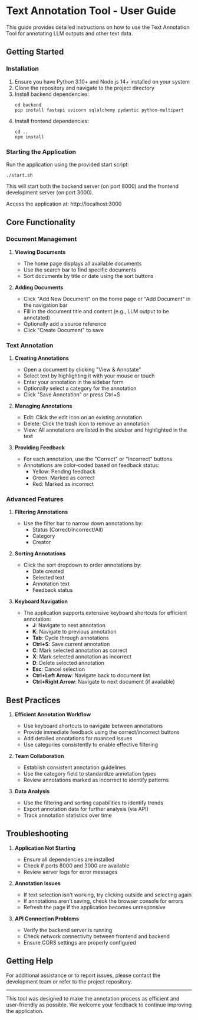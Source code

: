 # Text Annotation Tool - User Guide

This guide provides detailed instructions on how to use the Text Annotation Tool for annotating LLM outputs and other text data.

## Getting Started

### Installation

1. Ensure you have Python 3.10+ and Node.js 14+ installed on your system
2. Clone the repository and navigate to the project directory
3. Install backend dependencies:
   ```
   cd backend
   pip install fastapi uvicorn sqlalchemy pydantic python-multipart
   ```
4. Install frontend dependencies:
   ```
   cd ..
   npm install
   ```

### Starting the Application

Run the application using the provided start script:
```
./start.sh
```

This will start both the backend server (on port 8000) and the frontend development server (on port 3000).

Access the application at: http://localhost:3000

## Core Functionality

### Document Management

1. **Viewing Documents**
   - The home page displays all available documents
   - Use the search bar to find specific documents
   - Sort documents by title or date using the sort buttons

2. **Adding Documents**
   - Click "Add New Document" on the home page or "Add Document" in the navigation bar
   - Fill in the document title and content (e.g., LLM output to be annotated)
   - Optionally add a source reference
   - Click "Create Document" to save

### Text Annotation

1. **Creating Annotations**
   - Open a document by clicking "View & Annotate"
   - Select text by highlighting it with your mouse or touch
   - Enter your annotation in the sidebar form
   - Optionally select a category for the annotation
   - Click "Save Annotation" or press Ctrl+S

2. **Managing Annotations**
   - Edit: Click the edit icon on an existing annotation
   - Delete: Click the trash icon to remove an annotation
   - View: All annotations are listed in the sidebar and highlighted in the text

3. **Providing Feedback**
   - For each annotation, use the "Correct" or "Incorrect" buttons
   - Annotations are color-coded based on feedback status:
     - Yellow: Pending feedback
     - Green: Marked as correct
     - Red: Marked as incorrect

### Advanced Features

1. **Filtering Annotations**
   - Use the filter bar to narrow down annotations by:
     - Status (Correct/Incorrect/All)
     - Category
     - Creator

2. **Sorting Annotations**
   - Click the sort dropdown to order annotations by:
     - Date created
     - Selected text
     - Annotation text
     - Feedback status

3. **Keyboard Navigation**
   - The application supports extensive keyboard shortcuts for efficient annotation:
     - **J**: Navigate to next annotation
     - **K**: Navigate to previous annotation
     - **Tab**: Cycle through annotations
     - **Ctrl+S**: Save current annotation
     - **C**: Mark selected annotation as correct
     - **X**: Mark selected annotation as incorrect
     - **D**: Delete selected annotation
     - **Esc**: Cancel selection
     - **Ctrl+Left Arrow**: Navigate back to document list
     - **Ctrl+Right Arrow**: Navigate to next document (if available)

## Best Practices

1. **Efficient Annotation Workflow**
   - Use keyboard shortcuts to navigate between annotations
   - Provide immediate feedback using the correct/incorrect buttons
   - Add detailed annotations for nuanced issues
   - Use categories consistently to enable effective filtering

2. **Team Collaboration**
   - Establish consistent annotation guidelines
   - Use the category field to standardize annotation types
   - Review annotations marked as incorrect to identify patterns

3. **Data Analysis**
   - Use the filtering and sorting capabilities to identify trends
   - Export annotation data for further analysis (via API)
   - Track annotation statistics over time

## Troubleshooting

1. **Application Not Starting**
   - Ensure all dependencies are installed
   - Check if ports 8000 and 3000 are available
   - Review server logs for error messages

2. **Annotation Issues**
   - If text selection isn't working, try clicking outside and selecting again
   - If annotations aren't saving, check the browser console for errors
   - Refresh the page if the application becomes unresponsive

3. **API Connection Problems**
   - Verify the backend server is running
   - Check network connectivity between frontend and backend
   - Ensure CORS settings are properly configured

## Getting Help

For additional assistance or to report issues, please contact the development team or refer to the project repository.

---

This tool was designed to make the annotation process as efficient and user-friendly as possible. We welcome your feedback to continue improving the application.
